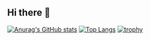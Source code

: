 ## Hi there 👋  
[![Anurag's GitHub stats](https://github-readme-stats.vercel.app/api?username=CharlesXmf)](https://github.com/anuraghazra/github-readme-stats)
[![Top Langs](https://github-readme-stats.vercel.app/api/top-langs/?username=CharlesXmf&layout=compact)](https://github.com/anuraghazra/github-readme-stats)
[![trophy](https://github-profile-trophy.vercel.app/?username=CharlesXmf)](https://github.com/ryo-ma/github-profile-trophy)
